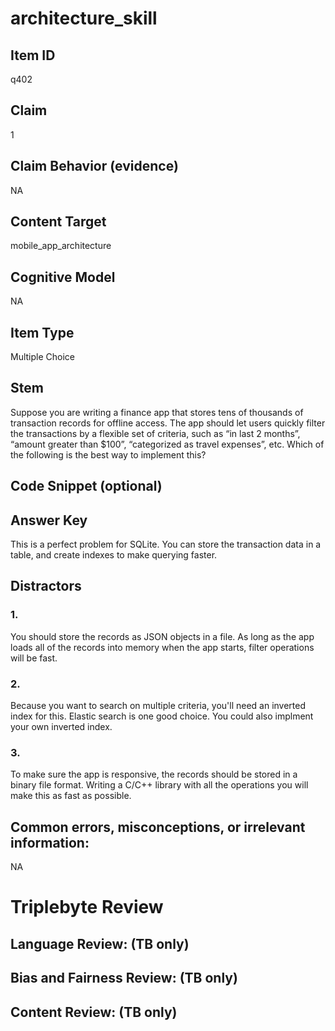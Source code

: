 # architecture_skill

## Item ID
q402

## Claim
1

## Claim Behavior (evidence)
NA

## Content Target
mobile_app_architecture

## Cognitive Model
NA

## Item Type
Multiple Choice

## Stem
Suppose you are writing a finance app that stores tens of thousands of transaction records for offline access. The app should let users quickly filter the transactions by a flexible set of criteria, such as “in last 2 months”, “amount greater than $100”, “categorized as travel expenses”, etc. Which of the following is the best way to implement this?

## Code Snippet (optional)


## Answer Key
This is a perfect problem for SQLite. You can store the transaction data in a table, and create indexes to make querying faster.

## Distractors

### 1.
You should store the records as JSON objects in a file. As long as the app loads all of the records into memory when the app starts, filter operations will be fast.

### 2.
Because you want to search on multiple criteria, you'll need an inverted index for this. Elastic search is one good choice. You could also implment your own inverted index.

### 3.
To make sure the app is responsive, the records should be stored in a binary file format.  Writing a C/C++ library with all the operations you will make this as fast as possible.

## Common errors, misconceptions, or irrelevant information:
NA

# Triplebyte Review


## Language Review: (TB only)


## Bias and Fairness Review: (TB only)


## Content Review: (TB only)

